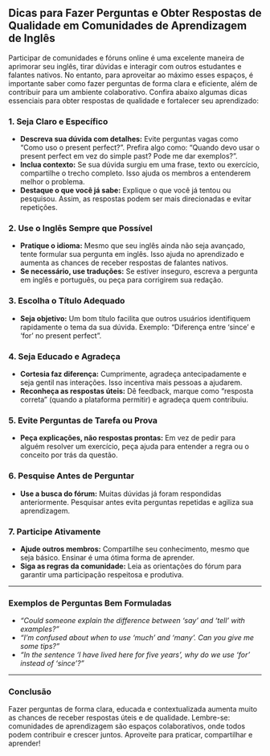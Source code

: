 
## Dicas para Fazer Perguntas e Obter Respostas de Qualidade em Comunidades de Aprendizagem de Inglês

Participar de comunidades e fóruns online é uma excelente maneira de aprimorar seu inglês, tirar dúvidas e interagir com outros estudantes e falantes nativos. No entanto, para aproveitar ao máximo esses espaços, é importante saber como fazer perguntas de forma clara e eficiente, além de contribuir para um ambiente colaborativo. Confira abaixo algumas dicas essenciais para obter respostas de qualidade e fortalecer seu aprendizado:

### 1. **Seja Claro e Específico**

- **Descreva sua dúvida com detalhes:** Evite perguntas vagas como “Como uso o present perfect?”. Prefira algo como: “Quando devo usar o present perfect em vez do simple past? Pode me dar exemplos?”.
- **Inclua contexto:** Se sua dúvida surgiu em uma frase, texto ou exercício, compartilhe o trecho completo. Isso ajuda os membros a entenderem melhor o problema.
- **Destaque o que você já sabe:** Explique o que você já tentou ou pesquisou. Assim, as respostas podem ser mais direcionadas e evitar repetições.

### 2. **Use o Inglês Sempre que Possível**

- **Pratique o idioma:** Mesmo que seu inglês ainda não seja avançado, tente formular sua pergunta em inglês. Isso ajuda no aprendizado e aumenta as chances de receber respostas de falantes nativos.
- **Se necessário, use traduções:** Se estiver inseguro, escreva a pergunta em inglês e português, ou peça para corrigirem sua redação.

### 3. **Escolha o Título Adequado**

- **Seja objetivo:** Um bom título facilita que outros usuários identifiquem rapidamente o tema da sua dúvida. Exemplo: “Diferença entre ‘since’ e ‘for’ no present perfect”.

### 4. **Seja Educado e Agradeça**

- **Cortesia faz diferença:** Cumprimente, agradeça antecipadamente e seja gentil nas interações. Isso incentiva mais pessoas a ajudarem.
- **Reconheça as respostas úteis:** Dê feedback, marque como “resposta correta” (quando a plataforma permitir) e agradeça quem contribuiu.

### 5. **Evite Perguntas de Tarefa ou Prova**

- **Peça explicações, não respostas prontas:** Em vez de pedir para alguém resolver um exercício, peça ajuda para entender a regra ou o conceito por trás da questão.

### 6. **Pesquise Antes de Perguntar**

- **Use a busca do fórum:** Muitas dúvidas já foram respondidas anteriormente. Pesquisar antes evita perguntas repetidas e agiliza sua aprendizagem.

### 7. **Participe Ativamente**

- **Ajude outros membros:** Compartilhe seu conhecimento, mesmo que seja básico. Ensinar é uma ótima forma de aprender.
- **Siga as regras da comunidade:** Leia as orientações do fórum para garantir uma participação respeitosa e produtiva.

---

### Exemplos de Perguntas Bem Formuladas

- *“Could someone explain the difference between ‘say’ and ‘tell’ with examples?”*
- *“I’m confused about when to use ‘much’ and ‘many’. Can you give me some tips?”*
- *“In the sentence ‘I have lived here for five years’, why do we use ‘for’ instead of ‘since’?”*

---

### Conclusão

Fazer perguntas de forma clara, educada e contextualizada aumenta muito as chances de receber respostas úteis e de qualidade. Lembre-se: comunidades de aprendizagem são espaços colaborativos, onde todos podem contribuir e crescer juntos. Aproveite para praticar, compartilhar e aprender!

```
